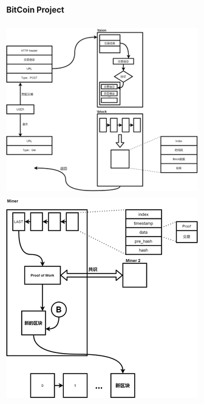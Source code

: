 ## BitCoin Project

​	![](https://raw.githubusercontent.com/PorterLu/picgo/main/bitCoin_user.png)

![](https://raw.githubusercontent.com/PorterLu/picgo/main/miner.png)